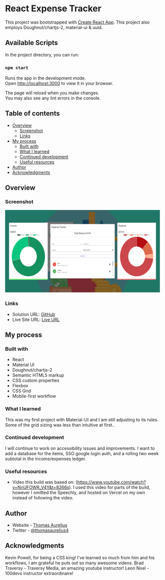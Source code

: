 # React Expense Tracker

This project was bootstrapped with [Create React App](https://github.com/facebook/create-react-app).
This project also employs Doughnut/chartjs-2, material-ui & uuid.

## Available Scripts

In the project directory, you can run:

### `npm start`

Runs the app in the development mode.\
Open [http://localhost:3000](http://localhost:3000) to view it in your browser.

The page will reload when you make changes.\
You may also see any lint errors in the console.

## Table of contents

-  [Overview](#overview)
   -  [Screenshot](#screenshot)
   -  [Links](#links)
-  [My process](#my-process)
   -  [Built with](#built-with)
   -  [What I learned](#what-i-learned)
   -  [Continued development](#continued-development)
   -  [Useful resources](#useful-resources)
-  [Author](#author)
-  [Acknowledgments](#acknowledgments)

## Overview

### Screenshot

![](.//src/assets/react_expense_tracker_landscape.png)

### Links

-  Solution URL: [GitHub](https://github.com/ThomasAurelius/react_expense_tracker)
-  Live Site URL: [Live URL](https://vercel.com/thomasaurelius/react-expense-tracker)

## My process

### Built with

-  React
-  Material UI
-  Doughnut/chartjs-2
-  Semantic HTML5 markup
-  CSS custom properties
-  Flexbox
-  CSS Grid
-  Mobile-first workflow

### What I learned

This was my first project with Material-UI and I am still adjusting to its rules. Some of the grid sizing was less than intuitive at first..

### Continued development

I will continue to work on accessibility issues and improvements.
I want to add a database for the items, SSO google login auth, and a rolling two week subtotal in the income/expenses ledger.

### Useful resources

-  Video this build was based on: (https://www.youtube.com/watch?v=NnUFOWR_V4Y&t=8266s). I used this video for parts of the build, however I omitted the Speechly, and hosted on Vercel on my own instead of following the video.

## Author

-  Website - [Thomas Aurelius](https://thomasaurelius.com)
-  Twitter - [@thomasaurelius4](https://www.twitter.com/thomasaurelius4)

## Acknowledgments

Kevin Powell, for being a CSS king! I've learned so much from him and his workflows, I am grateful he puts out so many awesome videos.
Brad Traversy - Traversy Media, an amazing youtube instructor!
Leon Noel - 100devs instructor extraordinaire!
